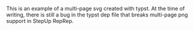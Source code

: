 This is an example of a multi-page svg created with typst.
At the time of writing, there is still a bug in the typst dep file that breaks multi-page png support in StepUp RepRep.
